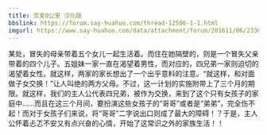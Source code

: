 ```yaml
---
title: 恋爱0公里 汉化版
bbslink: https://forum.say-huahuo.com/thread-12586-1-1.html
imgurl: https://www.say-huahuo.com/data/attachment/forum/201611/06/233629xl3a28q0l87446km.jpg
---
```


某处，冒失的母亲带着五个女儿一起生活着。而住在她隔壁的，则是一个冒失父亲带着的四个儿子。五姐妹一家一直在渴望着男性，而对应的，四兄弟一家则迫切的渴望着女性。就这样，两家的家长想出了一个出乎意料的注意。“就这样，和对面做子女交换！”让人叫绝的两方父母。不过，这一计划的实施附带上了三个月的期限。就这样，我们的主人公代表四兄弟，被作为交换，来到了这个只有女孩子的家庭中……而且在这三个月间，要扮演这些女孩子的“哥哥”或者是“弟弟”，完全伤不起！而对于女孩子们来说，将“哥哥”二字说出口则成了最大的障碍！？于是，主人公怀着忐忑不安又有点兴奋的心情，开始了这常识之外的家族生活！！<!--more-->
